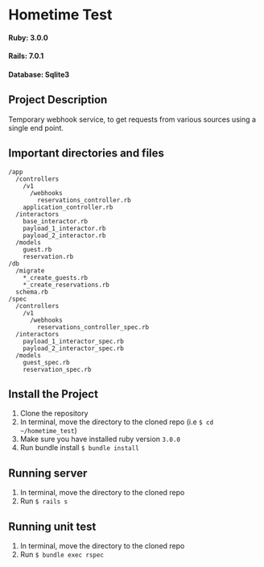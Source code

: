 # Hometime Test

#### Ruby: 3.0.0
#### Rails: 7.0.1
#### Database: Sqlite3

## Project Description
Temporary webhook service, to get requests from various sources using a single end point.

## Important directories and files
```
/app
  /controllers
    /v1
      /webhooks
        reservations_controller.rb
    application_controller.rb
  /interactors
    base_interactor.rb
    payload_1_interactor.rb
    payload_2_interactor.rb
  /models
    guest.rb
    reservation.rb
/db
  /migrate
    *_create_guests.rb
    *_create_reservations.rb
  schema.rb
/spec
  /controllers
    /v1
      /webhooks
        reservations_controller_spec.rb
  /interactors
    payload_1_interactor_spec.rb
    payload_2_interactor_spec.rb
  /models
    guest_spec.rb
    reservation_spec.rb
```

## Install the Project
1. Clone the repository
2. In terminal, move the directory to the cloned repo (i.e `$ cd ~/hometime_test`)
3. Make sure you have installed ruby version `3.0.0`
4. Run bundle install `$ bundle install`

## Running server
1. In terminal, move the directory to the cloned repo
2. Run `$ rails s`

## Running unit test
1. In terminal, move the directory to the cloned repo
2. Run `$ bundle exec rspec`
